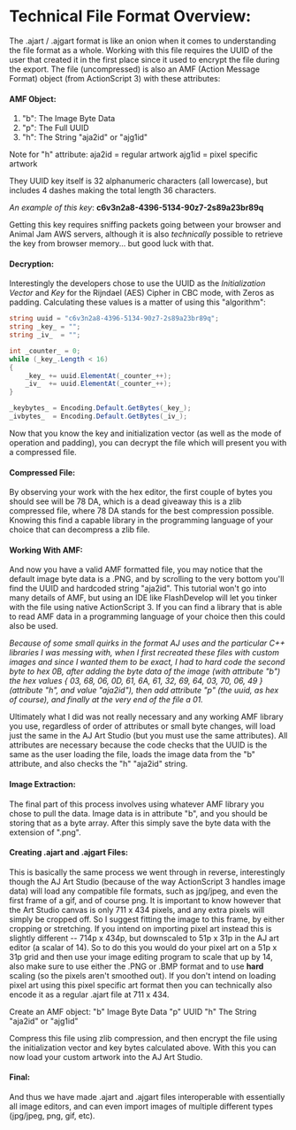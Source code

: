 # Technical File Format Overview:
The .ajart / .ajgart format is like an onion when it comes to understanding the file format as a whole. Working with this file requires the UUID of the user that created it in the first place since it used to encrypt the file during the export. The file (uncompressed) is also an AMF (Action Message Format) object (from ActionScript 3) with these attributes:

#### AMF Object:
1. "b": The Image Byte Data
2. "p": The Full UUID
3. "h": The String "aja2id" or "ajg1id"

Note for "h" attribute:
aja2id = regular artwork
ajg1id = pixel specific artwork

They UUID key itself is 32 alphanumeric characters (all lowercase), but includes 4 dashes making the total length 36 characters.

*An example of this key*:
**c6v3n2a8-4396-5134-90z7-2s89a23br89q**

Getting this key requires sniffing packets going between your browser and Animal Jam AWS servers, although it is also *technically* possible to retrieve the key from browser memory... but good luck with that.

#### Decryption:
Interestingly the developers chose to use the UUID as the *Initialization Vector* and *Key* for the Rijndael (AES) Cipher in CBC mode, with Zeros as padding. Calculating these values is a matter of using this "algorithm":

```cs
string uuid = "c6v3n2a8-4396-5134-90z7-2s89a23br89q";
string _key_ = "";
string _iv_  = "";

int _counter_ = 0;
while (_key_.Length < 16)
{
    _key_ += uuid.ElementAt(_counter_++);
    _iv_  += uuid.ElementAt(_counter_++);
}

_keybytes_ = Encoding.Default.GetBytes(_key_);
_ivbytes_  = Encoding.Default.GetBytes(_iv_);
```

Now that you know the key and initialization vector (as well as the mode of operation and padding), you can decrypt the file which will present you with a compressed file.

#### Compressed File:
By observing your work with the hex editor, the first couple of bytes you should see will be 78 DA, which is a dead giveaway this is a zlib compressed file, where 78 DA stands for the best compression possible. Knowing this find a capable library in the programming language of your choice that can decompress a zlib file.

#### Working With AMF:
And now you have a valid AMF formatted file, you may notice that the default image byte data is a .PNG, and by scrolling to the very bottom you'll find the UUID and hardcoded string "aja2id". This tutorial won't go into many details of AMF, but using an IDE like FlashDevelop will let you tinker with the file using native ActionScript 3. If you can find a library that is able to read AMF data in a programming language of your choice then this could also be used.

*Because of some small quirks in the format AJ uses and the particular C++ libraries I was messing with, when I first recreated these files with custom images and since I wanted them to be exact, I had to hard code the second byte to hex 0B, after adding the byte data of the image (with attribute "b") the hex values { 03, 68, 06, 0D, 61, 6A, 61, 32, 69, 64, 03, 70, 06, 49 } (attribute "h", and value "aja2id"), then add attribute "p" (the uuid, as hex of course), and finally at the very end of the file a 01.*

Ultimately what I did was not really necessary and any working AMF library you use, regardless of order of attributes or small byte changes, will load just the same in the AJ Art Studio (but you must use the same attributes). All attributes are necessary because the code checks that the UUID is the same as the user loading the file, loads the image data from the "b" attribute, and also checks the "h" "aja2id" string.

#### Image Extraction:
The final part of this process involves using whatever AMF library you chose to pull the data. Image data is in attribute "b", and you should be storing that as a byte array. After this simply save the byte data with the extension of ".png".

#### Creating .ajart and .ajgart Files:
This is basically the same process we went through in reverse, interestingly though the AJ Art Studio (because of the way ActionScript 3 handles image data) will load any compatible file formats, such as jpg/jpeg, and even the first frame of a gif, and of course png. It is important to know however that the Art Studio canvas is only 711 x 434 pixels, and any extra pixels will simply be cropped off. So I suggest fitting the image to this frame, by either cropping or stretching. If you intend on importing pixel art instead this is slightly different -- 714p x 434p, but downscaled to 51p x 31p in the AJ art editor (a scalar of 14). So to do this you would do your pixel art on a 51p x 31p grid and then use your image editing program to scale that up by 14, also make sure to use either the .PNG or .BMP format and to use **hard** scaling (so the pixels aren't smoothed out). If you don't intend on loading pixel art using this pixel specific art format then you can technically also encode it as a regular .ajart file at 711 x 434.

Create an AMF object:
"b" Image Byte Data
"p" UUID
"h" The String "aja2id" or "ajg1id"

Compress this file using zlib compression, and then encrypt the file using the initialization vector and key bytes calculated above. With this you can now load your custom artwork into the AJ Art Studio.

#### Final:
And thus we have made .ajart and .ajgart files interoperable with essentially all image editors, and can even import images of multiple different types (jpg/jpeg, png, gif, etc).